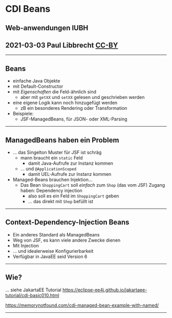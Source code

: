 # CDI Beans

## Web-anwendungen IUBH
## 2021-03-03 Paul Libbrecht [CC-BY](https://creativecommons.org/licenses/by/4.0/) 

--- 
## Beans

* einfache Java Objekte
* mit Default-Constructor
* mit _Eigenschaften_ die Feld-ähnlich sind
	* aber mit `getXX` und `setXX` gelesen und geschrieben werden
* eine eigene Logik kann noch hinzugefügt werden
	* zB ein besonderes Rendering oder Transformation
* Beispiele:
	* JSF-ManagedBeans, für JSON- oder XML-Parsing

--- 

## ManagedBeans haben ein Problem

* ... das Singelton Muster für JSF ist schräg
	* mann braucht ein `static` Feld
		* damit Java-Aufrufe zur Instanz kommen
	* ... und `@ApplicationScoped`
		* damit UEL-Aufrufe zur Instanz kommen 
* Managed-Beans brauchen Injektion...
	* Das Bean `ShoppingCart` soll _einfach_ zum `Shop` (das vom JSF) Zugang haben: Dependency injection
		* also soll es ein Feld im `ShoppingCart` geben
		* ... das direkt mit `Shop` befüllt ist

--- 


## Context-Dependency-Injection Beans

* Ein anderes Standard als ManagedBeans
* Weg von JSF, es kann viele andere Zwecke dienen
* Mit Injection
* ... und idealerweise Konfigurierbarkeit
* Verfügbar in JavaEE seid Version 6

--- 


## Wie?

... siehe JakartaEE Tutorial
https://eclipse-ee4j.github.io/jakartaee-tutorial/cdi-basic010.html

https://memorynotfound.com/cdi-managed-bean-example-with-named/


--- 

